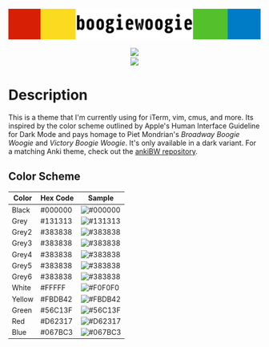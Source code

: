 ![boogiewoogie](screenshots/boogiewoogieheader.png)
<p align="center">
<img src="https://img.shields.io/github/last-commit/capaldo/boogiewoogie.svg?color=Black&label=Last%20Updated&style=for-the-badge"></img>
<br>
<img src="https://img.shields.io/github/issues/capaldo/boogiewoogie.svg?style=for-the-badge"></img>
</p>

# Description
This is a theme that I'm currently using for iTerm, vim, cmus, and more. Its inspired by the color scheme outlined by Apple's Human Interface Guideline for Dark Mode and pays homage to Piet Mondrian's *Broadway Boogie Woogie* and *Victory Boogie Woogie*. It's only available in a dark variant. For a matching Anki theme, check out the [ankiBW repository](https://github.com/capaldo/ankiBW).

## Color Scheme 

| Color        | Hex Code |                         Sample                         |
| ------------ | -------- |--------------------------------------------------------|
| Black        | #000000  |![#000000](https://placehold.it/20/000000/000000?text=+)|
| Grey	       | #131313  |![#131313](https://placehold.it/20/131313/000000?text=+)|
| Grey2        | #383838  |![#383838](https://placehold.it/20/383838/000000?text=+)|
| Grey3        | #383838  |![#383838](https://placehold.it/20/383838/000000?text=+)|
| Grey4        | #383838  |![#383838](https://placehold.it/20/383838/000000?text=+)|
| Grey5        | #383838  |![#383838](https://placehold.it/20/383838/000000?text=+)|
| Grey6        | #383838  |![#383838](https://placehold.it/20/383838/000000?text=+)|
| White        | #FFFFF   |![#F0F0F0](https://placehold.it/20/F0F0F0/000000?text=+)|
| Yellow       | #FBDB42  |![#FBDB42](https://placehold.it/20/FBDB42/000000?text=+)|
| Green        | #56C13F  |![#56C13F](https://placehold.it/20/56C13F/000000?text=+)|
| Red          | #D62317  |![#D62317](https://placehold.it/20/D62317/000000?text=+)|
| Blue         | #067BC3  |![#067BC3](https://placehold.it/20/067BC3/000000?text=+)|

